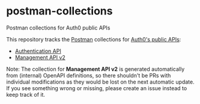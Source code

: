 # postman-collections
Postman collections for Auth0 public APIs

This repository tracks the [Postman](https://www.getpostman.com/) collections for [Auth0's public APIs](https://auth0.com/docs/api/info):

- [Authentication API](https://auth0.com/docs/api/authentication)
- [Management API v2](https://auth0.com/docs/api/management/v2)

Note: The collection for **Management API v2** is generated automatically from (internal) OpenAPI definitions, so there shouldn't be PRs with individual modifications as they would be lost on the next automatic update. If you see something wrong or missing, please create an issue instead to keep track of it.
